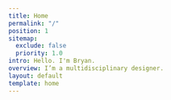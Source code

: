 ```yaml
---
title: Home
permalink: "/"
position: 1
sitemap:
  exclude: false
  priority: 1.0
intro: Hello. I'm Bryan.
overview: I’m a multidisciplinary designer.
layout: default
template: home
---
```


